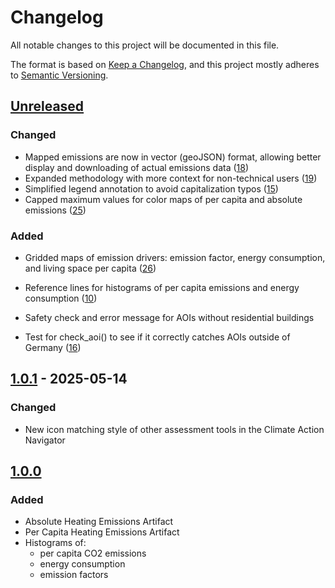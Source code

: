 # Changelog

All notable changes to this project will be documented in this file.

The format is based on [Keep a Changelog](https://keepachangelog.com/en/1.0.0/),
and this project mostly adheres to [Semantic Versioning](https://semver.org/spec/v2.0.0.html).

## [Unreleased](https://gitlab.heigit.org/climate-action/plugins/heating-emissions/-/compare/1.0.1...main)

### Changed

- Mapped emissions are now in vector (geoJSON) format, allowing better display and downloading of actual emissions data ([18](https://gitlab.heigit.org/climate-action/plugins/heating-emissions/-/issues/18))
- Expanded methodology with more context for non-technical users ([19](https://gitlab.heigit.org/climate-action/plugins/heating-emissions/-/issues/19))
- Simplified legend annotation to avoid capitalization typos ([15](https://gitlab.heigit.org/climate-action/plugins/heating-emissions/-/issues/15))
- Capped maximum values for color maps of per capita and absolute emissions ([25](https://gitlab.heigit.org/climate-action/plugins/heating-emissions/-/issues/25))

### Added

- Gridded maps of emission drivers: emission factor, energy consumption, and living space per capita ([26](https://gitlab.heigit.org/climate-action/plugins/heating-emissions/-/issues/26))
- Reference lines for histograms of per capita emissions and energy consumption ([10](https://gitlab.heigit.org/climate-action/plugins/heating-emissions/-/issues/10))
- Safety check and error message for AOIs without residential buildings

- Test for check_aoi() to see if it correctly catches AOIs outside of Germany ([16](https://gitlab.heigit.org/climate-action/plugins/heating-emissions/-/issues/16))


## [1.0.1](https://gitlab.heigit.org/climate-action/plugins/heating-emissions/-/releases/1.0.1) - 2025-05-14

### Changed

- New icon matching style of other assessment tools in the Climate Action Navigator

## [1.0.0](https://gitlab.heigit.org/climate-action/plugins/heating-emissions/-/releases/1.0.0)

### Added

- Absolute Heating Emissions Artifact
- Per Capita Heating Emissions Artifact
- Histograms of:
  - per capita CO2 emissions
  - energy consumption
  - emission factors
